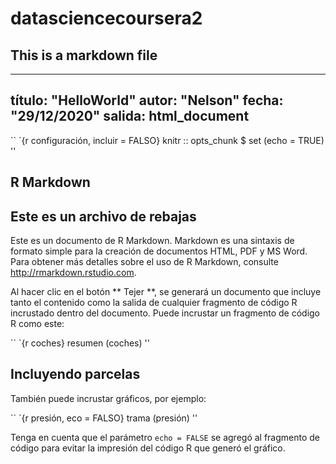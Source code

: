 # datasciencecoursera2
## This is a markdown file
---
título: "HelloWorld"
autor: "Nelson"
fecha: "29/12/2020"
salida: html_document
---

`` `{r configuración, incluir = FALSO}
knitr :: opts_chunk $ set (echo = TRUE)
''

## R Markdown
## Este es un archivo de rebajas ##

Este es un documento de R Markdown. Markdown es una sintaxis de formato simple para la creación de documentos HTML, PDF y MS Word. Para obtener más detalles sobre el uso de R Markdown, consulte <http://rmarkdown.rstudio.com>.

Al hacer clic en el botón ** Tejer **, se generará un documento que incluye tanto el contenido como la salida de cualquier fragmento de código R incrustado dentro del documento. Puede incrustar un fragmento de código R como este:

`` `{r coches}
resumen (coches)
''

## Incluyendo parcelas

También puede incrustar gráficos, por ejemplo:

`` `{r presión, eco = FALSO}
trama (presión)
''

Tenga en cuenta que el parámetro `echo = FALSE` se agregó al fragmento de código para evitar la impresión del código R que generó el gráfico.

